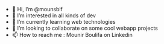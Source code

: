 - 👋 Hi, I’m @mounsblf
- 👀 I’m interested in all kinds of dev
- 🌱 I’m currently learning web technologies
- 💞️ I’m looking to collaborate on some cool webapp projects
- 📫 How to reach me : Mounir Boulifa on Linkedin

<!---
mounsblf/mounsblf is a ✨ special ✨ repository because its `README.md` (this file) appears on your GitHub profile.
You can click the Preview link to take a look at your changes.
--->
